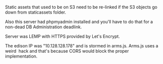 Static assets that used to be on S3 need to be re-linked if the S3 objects go down from staticassets folder.

Also this server had phpmyadmin installed and you'll have to do that for a non-dead DB Administration deadlink.

Server was LEMP with HTTPS provided by Let's Encrypt.

The edison IP was "10.128.128.178" and is stormed in arms.js. Arms.js uses a weird <img> hack and that's because CORS would block the proper implementation.
